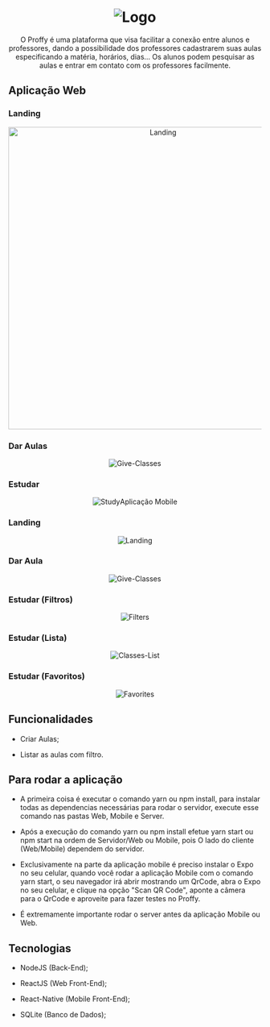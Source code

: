 <h1 align="center">
    <img alt="Logo" title="Logo" src="web/src/assets/images/logo.svg">
</h1>

<p align="center"> 
  O Proffy é uma plataforma que visa facilitar a conexão entre alunos e professores,
  dando a possibilidade dos professores cadastrarem suas aulas especificando a matéria,
  horários, dias... Os alunos podem pesquisar as aulas e entrar em contato com os professores
  facilmente. 
</p>

## Aplicação Web

### Landing 

<p align="center">
    <img alt="Landing" title="Landing" width="600" src="img/Web/Landing.PNG">
</p>

### Dar Aulas 

<p align="center">
    <img alt="Give-Classes" title="Give-Classes" src="img/Web/Give-Classes.PNG">
</p>

### Estudar 

<p align="center">
    <img alt="Study" title="Study" src="img/Web/Study.PNG" color="##8257e5>
</p>

## Aplicação Mobile

### Landing 

<p align="center">
    <img alt="Landing" title="Landing" src="img/Mobile/Landing.jpg">
</p> 

### Dar Aula
<p align="center">
    <img alt="Give-Classes" title="Give-Classes" src="img/Mobile/Give-Classes.jpg">
</p>

### Estudar (Filtros)
<p align="center">
    <img alt="Filters" title="Filters" src="img/Mobile/Filtes.jpg">
</p>

### Estudar (Lista)
<p align="center">
    <img alt="Classes-List" title="Classes-List" src="img/Mobile/Classes-List.jpg">
</p>

### Estudar (Favoritos)
<p align="center">
    <img alt="Favorites" title="Favorites" src="img/Mobile/Favorites.jpg">
</p>

## Funcionalidades

* Criar Aulas;

* Listar as aulas com filtro.

## Para rodar a aplicação

  * A primeira coisa é executar o comando yarn ou npm install,
  para instalar todas as dependencias necessárias para rodar o
  servidor, execute esse comando nas pastas Web, Mobile e Server.

  * Após a execução do comando yarn ou npm install efetue yarn start
  ou npm start na ordem de Servidor/Web ou Mobile, pois O lado do cliente
  (Web/Mobile) dependem do servidor.

  * Exclusivamente na parte da aplicação mobile é preciso instalar o Expo 
  no seu celular, quando você rodar a aplicação Mobile com o comando yarn
  start, o seu navegador irá abrir mostrando um QrCode, abra o Expo no seu
  celular, e clique na opção "Scan QR Code", aponte a câmera para o QrCode
  e aproveite para fazer testes no Proffy. 

  * É extremamente importante rodar o server antes da aplicação Mobile ou Web. 

## Tecnologias

  * NodeJS (Back-End);

  * ReactJS (Web Front-End);

  * React-Native (Mobile Front-End);

  * SQLite (Banco de Dados);




